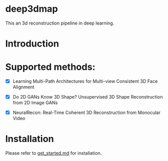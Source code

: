 # deep3dmap
This an 3d reconstruction pipeline in deep learning.

# Introduction

# Supported methods:

- [x] Learning Multi-Path Architectures for Multi-view Consistent 3D Face Alignment
- [x] Do 2D GANs Know 3D Shape? Unsupervised 3D Shape Reconstruction from 2D Image GANs
- [x] NeuralRecon: Real-Time Coherent 3D Reconstruction from Monocular Video



# Installation

Please refer to [get_started.md](docs/get_started.md) for installation.

